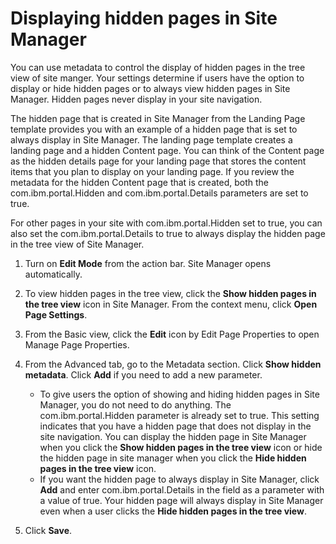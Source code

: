 # Displaying hidden pages in Site Manager

You can use metadata to control the display of hidden pages in the tree view of site manger. Your settings determine if users have the option to display or hide hidden pages or to always view hidden pages in Site Manager. Hidden pages never display in your site navigation.

The hidden page that is created in Site Manager from the Landing Page template provides you with an example of a hidden page that is set to always display in Site Manager. The landing page template creates a landing page and a hidden Content page. You can think of the Content page as the hidden details page for your landing page that stores the content items that you plan to display on your landing page. If you review the metadata for the hidden Content page that is created, both the com.ibm.portal.Hidden and com.ibm.portal.Details parameters are set to true.

For other pages in your site with com.ibm.portal.Hidden set to true, you can also set the com.ibm.portal.Details to true to always display the hidden page in the tree view of Site Manager.

1.  Turn on **Edit Mode** from the action bar. Site Manager opens automatically.

2.  To view hidden pages in the tree view, click the **Show hidden pages in the tree view** icon in Site Manager. From the context menu, click **Open Page Settings**.

3.  From the Basic view, click the **Edit** icon by Edit Page Properties to open Manage Page Properties.

4.  From the Advanced tab, go to the Metadata section. Click **Show hidden metadata**. Click **Add** if you need to add a new parameter.

    -   To give users the option of showing and hiding hidden pages in Site Manager, you do not need to do anything. The com.ibm.portal.Hidden parameter is already set to true. This setting indicates that you have a hidden page that does not display in the site navigation. You can display the hidden page in Site Manager when you click the **Show hidden pages in the tree view** icon or hide the hidden page in site manager when you click the **Hide hidden pages in the tree view** icon.
    -   If you want the hidden page to always display in Site Manager, click **Add** and enter com.ibm.portal.Details in the field as a parameter with a value of true. Your hidden page will always display in Site Manager even when a user clicks the **Hide hidden pages in the tree view**.
5.  Click **Save**.



